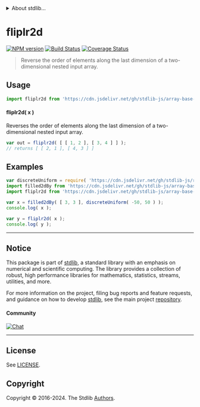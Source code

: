 <!--

@license Apache-2.0

Copyright (c) 2023 The Stdlib Authors.

Licensed under the Apache License, Version 2.0 (the "License");
you may not use this file except in compliance with the License.
You may obtain a copy of the License at

   http://www.apache.org/licenses/LICENSE-2.0

Unless required by applicable law or agreed to in writing, software
distributed under the License is distributed on an "AS IS" BASIS,
WITHOUT WARRANTIES OR CONDITIONS OF ANY KIND, either express or implied.
See the License for the specific language governing permissions and
limitations under the License.

-->


<details>
  <summary>
    About stdlib...
  </summary>
  <p>We believe in a future in which the web is a preferred environment for numerical computation. To help realize this future, we've built stdlib. stdlib is a standard library, with an emphasis on numerical and scientific computation, written in JavaScript (and C) for execution in browsers and in Node.js.</p>
  <p>The library is fully decomposable, being architected in such a way that you can swap out and mix and match APIs and functionality to cater to your exact preferences and use cases.</p>
  <p>When you use stdlib, you can be absolutely certain that you are using the most thorough, rigorous, well-written, studied, documented, tested, measured, and high-quality code out there.</p>
  <p>To join us in bringing numerical computing to the web, get started by checking us out on <a href="https://github.com/stdlib-js/stdlib">GitHub</a>, and please consider <a href="https://opencollective.com/stdlib">financially supporting stdlib</a>. We greatly appreciate your continued support!</p>
</details>

# fliplr2d

[![NPM version][npm-image]][npm-url] [![Build Status][test-image]][test-url] [![Coverage Status][coverage-image]][coverage-url] <!-- [![dependencies][dependencies-image]][dependencies-url] -->

> Reverse the order of elements along the last dimension of a two-dimensional nested input array.

<!-- Section to include introductory text. Make sure to keep an empty line after the intro `section` element and another before the `/section` close. -->

<section class="intro">

</section>

<!-- /.intro -->

<!-- Package usage documentation. -->



<section class="usage">

## Usage

```javascript
import fliplr2d from 'https://cdn.jsdelivr.net/gh/stdlib-js/array-base-fliplr2d@deno/mod.js';
```

#### fliplr2d( x )

Reverses the order of elements along the last dimension of a two-dimensional nested input array.

```javascript
var out = fliplr2d( [ [ 1, 2 ], [ 3, 4 ] ] );
// returns [ [ 2, 1 ], [ 4, 3 ] ]
```

</section>

<!-- /.usage -->

<!-- Package usage notes. Make sure to keep an empty line after the `section` element and another before the `/section` close. -->

<section class="notes">

</section>

<!-- /.notes -->

<!-- Package usage examples. -->

<section class="examples">

## Examples

<!-- eslint no-undef: "error" -->

```javascript
var discreteUniform = require( 'https://cdn.jsdelivr.net/gh/stdlib-js/random-base-discrete-uniform' ).factory;
import filled2dBy from 'https://cdn.jsdelivr.net/gh/stdlib-js/array-base-filled2d-by@deno/mod.js';
import fliplr2d from 'https://cdn.jsdelivr.net/gh/stdlib-js/array-base-fliplr2d@deno/mod.js';

var x = filled2dBy( [ 3, 3 ], discreteUniform( -50, 50 ) );
console.log( x );

var y = fliplr2d( x );
console.log( y );
```

</section>

<!-- /.examples -->

<!-- Section to include cited references. If references are included, add a horizontal rule *before* the section. Make sure to keep an empty line after the `section` element and another before the `/section` close. -->

<section class="references">

</section>

<!-- /.references -->

<!-- Section for related `stdlib` packages. Do not manually edit this section, as it is automatically populated. -->

<section class="related">

</section>

<!-- /.related -->

<!-- Section for all links. Make sure to keep an empty line after the `section` element and another before the `/section` close. -->


<section class="main-repo" >

* * *

## Notice

This package is part of [stdlib][stdlib], a standard library with an emphasis on numerical and scientific computing. The library provides a collection of robust, high performance libraries for mathematics, statistics, streams, utilities, and more.

For more information on the project, filing bug reports and feature requests, and guidance on how to develop [stdlib][stdlib], see the main project [repository][stdlib].

#### Community

[![Chat][chat-image]][chat-url]

---

## License

See [LICENSE][stdlib-license].


## Copyright

Copyright &copy; 2016-2024. The Stdlib [Authors][stdlib-authors].

</section>

<!-- /.stdlib -->

<!-- Section for all links. Make sure to keep an empty line after the `section` element and another before the `/section` close. -->

<section class="links">

[npm-image]: http://img.shields.io/npm/v/@stdlib/array-base-fliplr2d.svg
[npm-url]: https://npmjs.org/package/@stdlib/array-base-fliplr2d

[test-image]: https://github.com/stdlib-js/array-base-fliplr2d/actions/workflows/test.yml/badge.svg?branch=main
[test-url]: https://github.com/stdlib-js/array-base-fliplr2d/actions/workflows/test.yml?query=branch:main

[coverage-image]: https://img.shields.io/codecov/c/github/stdlib-js/array-base-fliplr2d/main.svg
[coverage-url]: https://codecov.io/github/stdlib-js/array-base-fliplr2d?branch=main

<!--

[dependencies-image]: https://img.shields.io/david/stdlib-js/array-base-fliplr2d.svg
[dependencies-url]: https://david-dm.org/stdlib-js/array-base-fliplr2d/main

-->

[chat-image]: https://img.shields.io/gitter/room/stdlib-js/stdlib.svg
[chat-url]: https://app.gitter.im/#/room/#stdlib-js_stdlib:gitter.im

[stdlib]: https://github.com/stdlib-js/stdlib

[stdlib-authors]: https://github.com/stdlib-js/stdlib/graphs/contributors

[umd]: https://github.com/umdjs/umd
[es-module]: https://developer.mozilla.org/en-US/docs/Web/JavaScript/Guide/Modules

[deno-url]: https://github.com/stdlib-js/array-base-fliplr2d/tree/deno
[deno-readme]: https://github.com/stdlib-js/array-base-fliplr2d/blob/deno/README.md
[umd-url]: https://github.com/stdlib-js/array-base-fliplr2d/tree/umd
[umd-readme]: https://github.com/stdlib-js/array-base-fliplr2d/blob/umd/README.md
[esm-url]: https://github.com/stdlib-js/array-base-fliplr2d/tree/esm
[esm-readme]: https://github.com/stdlib-js/array-base-fliplr2d/blob/esm/README.md
[branches-url]: https://github.com/stdlib-js/array-base-fliplr2d/blob/main/branches.md

[stdlib-license]: https://raw.githubusercontent.com/stdlib-js/array-base-fliplr2d/main/LICENSE

</section>

<!-- /.links -->
